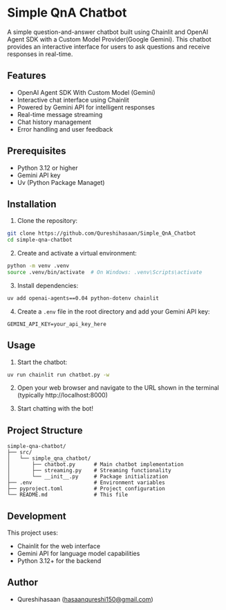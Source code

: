 # Simple QnA Chatbot

A simple question-and-answer chatbot built using Chainlit and OpenAI Agent SDK with a Custom Model Provider(Google Gemini). This chatbot provides an interactive interface for users to ask questions and receive responses in real-time.

## Features

- OpenAI Agent SDK With Custom Model (Gemini)
- Interactive chat interface using Chainlit
- Powered by Gemini API for intelligent responses
- Real-time message streaming
- Chat history management
- Error handling and user feedback

## Prerequisites

- Python 3.12 or higher
- Gemini API key
- Uv (Python Package Managet)

## Installation

1. Clone the repository:
```bash
git clone https://github.com/Qureshihasaan/Simple_QnA_Chatbot
cd simple-qna-chatbot
```

2. Create and activate a virtual environment:
```bash
python -m venv .venv
source .venv/bin/activate  # On Windows: .venv\Scripts\activate
```

3. Install dependencies:
```bash
uv add openai-agents==0.04 python-dotenv chainlit
```

4. Create a `.env` file in the root directory and add your Gemini API key:
```
GEMINI_API_KEY=your_api_key_here
```

## Usage

1. Start the chatbot:
```bash
uv run chainlit run chatbot.py -w
```

2. Open your web browser and navigate to the URL shown in the terminal (typically http://localhost:8000)

3. Start chatting with the bot!

## Project Structure

```
simple-qna-chatbot/
├── src/
│   └── simple_qna_chatbot/
│       ├── chatbot.py      # Main chatbot implementation
│       ├── streaming.py    # Streaming functionality
│       └── __init__.py     # Package initialization
├── .env                    # Environment variables
├── pyproject.toml          # Project configuration
└── README.md               # This file
```

## Development

This project uses:
- Chainlit for the web interface
- Gemini API for language model capabilities
- Python 3.12+ for the backend



## Author

- Qureshihasaan (hasaanqureshi150@gmail.com)
